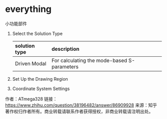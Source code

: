 ﻿# everything
小功能部件
1. Select the Solution Type

    | solution type | description |
    | :-------------- | :------------ |
    | Driven Modal | For calculating the mode-based S-parameters |
    
2. Set Up the Drawing Region
3. Coordinate System Settings

作者：ATmega328
链接：https://www.zhihu.com/question/38196482/answer/86909928
来源：知乎
著作权归作者所有。商业转载请联系作者获得授权，非商业转载请注明出处。
